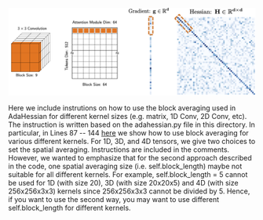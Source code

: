 ![Block](../imgs/block_hessian_conv_matrix.png)


Here we include instrutions on how to use the block averaging used in
AdaHessian for different kernel sizes (e.g. matrix, 1D Conv, 2D Conv, etc). The
instruction is written based on the adahessian.py file in this directory. In particular, in Lines
87 -- 144
[here](https://github.com/amirgholami/adahessian/blob/master/instruction/adahessian.py)
we show how to use block averaging for various different kernels. For 1D, 3D, and 4D tensors, we give
two choices to set the spatial averaging. Instructions are included in the comments. However, we wanted to emphasize that for the second approach
described in the code, one spatial averaging size (i.e. self.block_length) maybe not suitable for all different kernels. For example,
self.block_length = 5 cannot be used for 1D (with size 20), 3D (with size
20x20x5) and 4D (with size 256x256x3x3) kernels since 256x256x3x3 cannot be
divided by 5. Hence, if you want to use the second way, you may want to use
different self.block_length for different kernels. 
